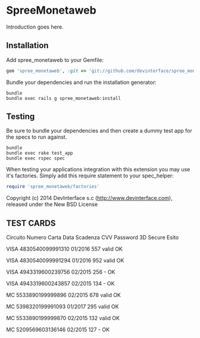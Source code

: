 SpreeMonetaweb
==============

Introduction goes here.

Installation
------------

Add spree_monetaweb to your Gemfile:

```ruby
gem 'spree_monetaweb', :git => 'git://github.com/devinterface/spree_monetaweb.git', :branch => '2-2-stable'
```

Bundle your dependencies and run the installation generator:

```shell
bundle
bundle exec rails g spree_monetaweb:install
```

Testing
-------

Be sure to bundle your dependencies and then create a dummy test app for the specs to run against.

```shell
bundle
bundle exec rake test_app
bundle exec rspec spec
```

When testing your applications integration with this extension you may use it's factories.
Simply add this require statement to your spec_helper:

```ruby
require 'spree_monetaweb/factories'
```

Copyright (c) 2014 DevInterface s.c (http://www.devinterface.com), released under the New BSD License


TEST CARDS
-------------

Circuito Numero Carta Data Scadenza CVV Password 3D Secure Esito

VISA 4830540099991310 01/2016 557 valid OK

VISA 4830540099991294 01/2016 952 valid OK

VISA 4943319600239756 02/2015 256 - OK

VISA 4943319600243857 02/2015 134 - OK

MC 5533890199999896 02/2015 678 valid OK

MC 5398320199991093 01/2017 295 valid OK

MC 5533890199999870 02/2015 132 valid OK

MC 5209569603136146 02/2015 127 - OK
